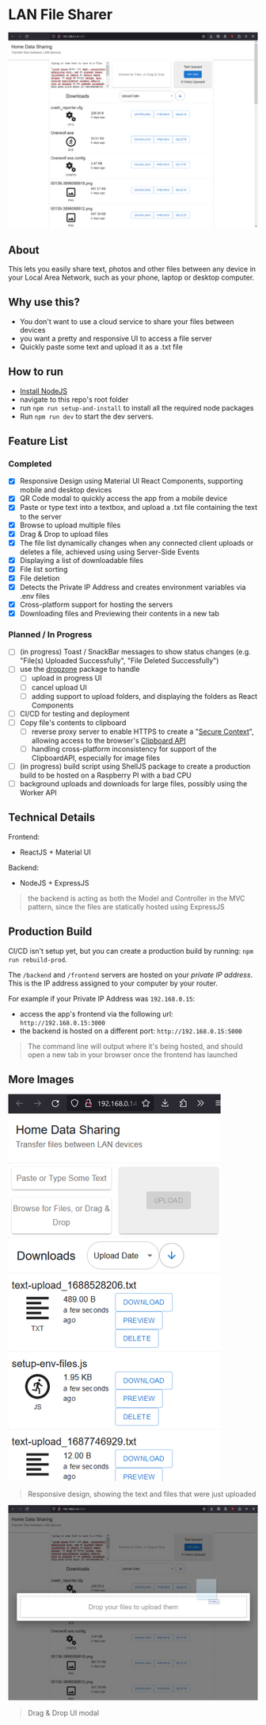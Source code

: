 # LAN File Sharer
![ui-ready-to-upload](https://github.com/omgardner/lan-file-sharer/blob/main/docs/ui-ready-to-upload.png?raw=true)

## About
This lets you easily share text, photos and other files between any device in your Local Area Network, such as your phone, laptop or desktop computer.

## Why use this?
- You don't want to use a cloud service to share your files between devices
- you want a pretty and responsive UI to access a file server
- Quickly paste some text and upload it as a .txt file

## How to run
- [Install NodeJS](https://nodejs.org/en)
- navigate to this repo's root folder
-  run `npm run setup-and-install` to install all the required node packages
- Run `npm run dev` to start the dev servers.

## Feature List
### Completed
- [x] Responsive Design using Material UI React Components, supporting mobile and desktop devices
- [x] QR Code modal to quickly access the app from a mobile device
- [x] Paste or type text into a textbox, and upload a .txt file containing the text to the server
- [x] Browse to upload multiple files
- [x] Drag & Drop to upload files
- [x] The file list dynamically changes when any connected client uploads or deletes a file, achieved using using Server-Side Events
- [x] Displaying a list of downloadable files
- [x] File list sorting
- [x] File deletion
- [x] Detects the Private IP Address and creates environment variables via .env files
- [x] Cross-platform support for hosting the servers
- [x] Downloading files and Previewing their contents in a new tab

### Planned / In Progress
- [ ] (in progress) Toast / SnackBar messages to show status changes (e.g. "File(s) Uploaded Successfully", "File Deleted Successfully")
- [ ] use the [dropzone](https://www.dropzone.dev/) package to handle
  - [ ] upload in progress UI
  - [ ] cancel upload UI
  - [ ] adding support to upload folders, and displaying the folders as React Components
- [ ] CI/CD for testing and deployment
- [ ] Copy file's contents to clipboard
  - [ ] reverse proxy server to enable HTTPS to create a "[Secure Context](https://developer.mozilla.org/en-US/docs/Web/Security/Secure_Contexts)", allowing access to the browser's [Clipboard API](https://developer.mozilla.org/en-US/docs/Web/API/Clipboard_API)
  - [ ] handling cross-platform inconsistency for support of the ClipboardAPI, especially for image files
- [ ] (in progress) build script using ShellJS package to create a production build to be hosted on a Raspberry PI with a bad CPU
- [ ] background uploads and downloads for large files, possibly using the Worker API

## Technical Details
Frontend:
- ReactJS + Material UI

Backend:
- NodeJS + ExpressJS
> the backend is acting as both the Model and Controller in the MVC pattern, since the files are statically hosted using ExpressJS

## Production Build
CI/CD isn't setup yet, but you can create a production build by running: `npm run rebuild-prod`. 

The `/backend` and `/frontend` servers are hosted on your *private IP address*. This is the IP address assigned to your computer by your router.

For example if your Private IP Address was `192.168.0.15`:
- access the app's frontend via the following url: `http://192.168.0.15:3000`
- the backend is hosted on a different port: `http://192.168.0.15:5000`

> The command line will output where it's being hosted, and should open a new tab in your browser once the frontend has launched

## More Images
![ui-mobile-files-uploaded](https://github.com/omgardner/lan-file-sharer/blob/main/docs/ui-mobile-files-uploaded.png?raw=true)
> Responsive design, showing the text and files that were just uploaded


![ui-drag-and-drop](https://github.com/omgardner/lan-file-sharer/blob/main/docs/ui-drag-and-drop.png?raw=true)
> Drag & Drop UI modal

